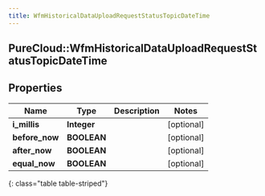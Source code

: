 ```yaml
---
title: WfmHistoricalDataUploadRequestStatusTopicDateTime
---
```

## PureCloud::WfmHistoricalDataUploadRequestStatusTopicDateTime

## Properties

|Name | Type | Description | Notes|
|------------ | ------------- | ------------- | -------------|
| **i_millis** | **Integer** |  | [optional] |
| **before_now** | **BOOLEAN** |  | [optional] |
| **after_now** | **BOOLEAN** |  | [optional] |
| **equal_now** | **BOOLEAN** |  | [optional] |
{: class="table table-striped"}


